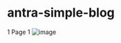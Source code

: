 # antra-simple-blog
1 Page 1
![image](https://user-images.githubusercontent.com/54963585/180561185-152700f0-98e1-4029-9f31-1beb4c09a2fb.png)
